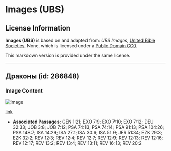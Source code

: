 # Images (UBS)

## License Information

**Images (UBS)** is based on and adapted from: _UBS Images_, [United Bible Societies](https://unitedbiblesocieties.org/), None, which is licensed under a [Public Domain CC0](https://creativecommons.org/public-domain/cc0/).

This markdown version is provided under the same license.



--------------------------------

## Драконы (id: 286848)

### Image Content

![Image](https://cdn.aquifer.bible/aquifer-content/resources/Media/WEB-0187_dragons.jpg)

[link](https://cdn.aquifer.bible/aquifer-content/resources/Media/WEB-0187_dragons.jpg)

* **Associated Passages:** GEN 1:21; EXO 7:9; EXO 7:10; EXO 7:12; DEU 32:33; JOB 3:8; JOB 7:12; PSA 74:13; PSA 74:14; PSA 91:13; PSA 104:26; PSA 148:7; ISA 14:29; ISA 27:1; ISA 30:6; ISA 51:9; JER 51:34; EZK 29:3; EZK 32:2; REV 12:3; REV 12:4; REV 12:7; REV 12:9; REV 12:13; REV 12:16; REV 12:17; REV 13:2; REV 13:4; REV 13:11; REV 16:13; REV 20:2

